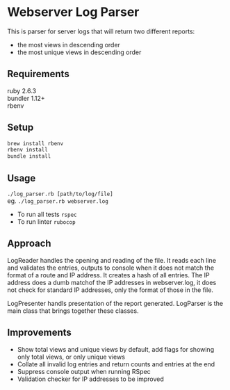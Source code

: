 # Webserver Log Parser 

This is parser for server logs that will return two different reports:
- the most views in descending order
- the most unique views in descending order

## Requirements
ruby 2.6.3  
bundler 1.12+  
rbenv  

## Setup
```bash
brew install rbenv
rbenv install
bundle install
```

## Usage
`./log_parser.rb [path/to/log/file]`  
eg. `./log_parser.rb webserver.log`

- To run all tests `rspec`
- To run linter `rubocop`

## Approach
LogReader handles the opening and reading of the file. It reads each line and validates the entries, outputs to console when it does not match the format of a route and IP address. It creates a hash of all entries. The IP address does a dumb matchof the IP addresses in webserver.log, it does not check for standard IP addresses, only the format of those in the file. 

LogPresenter handls presentation of the report generated. LogParser is the main class that brings together these classes. 

## Improvements
- Show total views and unique views by default, add flags for showing only total views, or only unique views
- Collate all invalid log entries and return counts and entries at the end
- Suppress console output when running RSpec
- Validation checker for IP addresses to be improved
